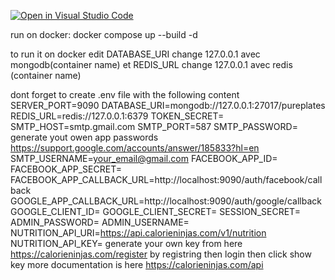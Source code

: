 [![Open in Visual Studio Code](https://classroom.github.com/assets/open-in-vscode-718a45dd9cf7e7f842a935f5ebbe5719a5e09af4491e668f4dbf3b35d5cca122.svg)](https://classroom.github.com/online_ide?assignment_repo_id=11279931&assignment_repo_type=AssignmentRepo)

run on docker:
docker compose up --build -d

to run it on docker edit DATABASE_URI change 127.0.0.1 avec mongodb(container name) et REDIS_URL change 127.0.0.1 avec redis (container name)

dont forget to create .env file with the following content
SERVER_PORT=9090
DATABASE_URI=mongodb://127.0.0.1:27017/pureplates
REDIS_URL=redis://127.0.0.1:6379
TOKEN_SECRET=<RANDOM STRING>
SMTP_HOST=smtp.gmail.com
SMTP_PORT=587
SMTP_PASSWORD= generate yout owen app passwords https://support.google.com/accounts/answer/185833?hl=en
SMTP_USERNAME=<your_email@gmail.com>
FACEBOOK_APP_ID=
FACEBOOK_APP_SECRET=
FACEBOOK_APP_CALLBACK_URL=http://localhost:9090/auth/facebook/callback
GOOGLE_APP_CALLBACK_URL=http://localhost:9090/auth/google/callback
GOOGLE_CLIENT_ID=
GOOGLE_CLIENT_SECRET=
SESSION_SECRET=
ADMIN_PASSWORD=
ADMIN_USERNAME=
NUTRITION_API_URI=https://api.calorieninjas.com/v1/nutrition
NUTRITION_API_KEY= generate your own key from here https://calorieninjas.com/register by registring then login then click show key more documentation is here https://calorieninjas.com/api
